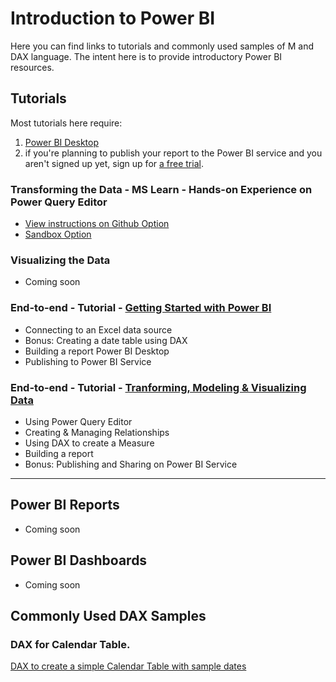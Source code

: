 # Introduction to Power BI
Here you can find links to tutorials and commonly used samples of M and DAX language. The intent here is to provide introductory Power BI resources.

  
## Tutorials
Most tutorials here require:
1. [Power BI Desktop](https://learn.microsoft.com/en-us/power-bi/fundamentals/desktop-get-the-desktop)
2. if you're planning to publish your report to the Power BI service and you aren't signed up yet, sign up for [a free trial](https://learn.microsoft.com/en-us/power-bi/fundamentals/service-self-service-signup-for-power-bi).

### Transforming the Data - MS Learn - Hands-on Experience on Power Query Editor
  - [View instructions on Github Option](https://microsoftlearning.github.io/PL-300-Microsoft-Power-BI-Data-Analyst/Instructions/Labs/02-load-data-with-power-query-in-power-bi-desktop.html)
  - [Sandbox Option](https://learn.microsoft.com/en-us/training/modules/clean-data-power-bi/8-lab)

### Visualizing the Data
  - Coming soon
    
### End-to-end - Tutorial - [Getting Started with Power BI](https://learn.microsoft.com/en-us/power-bi/create-reports/desktop-excel-stunning-report)
  - Connecting to an Excel data source
  - Bonus: Creating a date table using DAX
  - Building a report Power BI Desktop
  - Publishing to Power BI Service
    
### End-to-end - Tutorial - [Tranforming, Modeling & Visualizing Data](https://learn.microsoft.com/en-us/power-bi/create-reports/desktop-dimensional-model-report)
  - Using Power Query Editor
  - Creating & Managing Relationships
  - Using DAX to create a Measure
  - Building a report
  - Bonus: Publishing and Sharing on Power BI Service

  - -------------------------------------------------------------------------------------------------------------------------------------------------------


## Power BI Reports
  - Coming soon

## Power BI Dashboards
  - Coming soon

## Commonly Used DAX Samples
### DAX for Calendar Table.
[DAX to create a simple Calendar Table with sample dates](https://github.com/ForTheLoveOfLearning/powerbi/blob/main/calendartable_dax.md)
